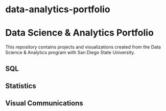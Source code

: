 # data-analytics-portfolio
# Data Science & Analytics Portfolio
This repository contains projects and visualizations created from the Data Science & Analytics program with San Diego State University.

## SQL

## Statistics

## Visual Communications
